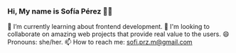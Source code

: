 ### Hi, My name is Sofía Pérez 👋🏼



🌱 I’m currently learning about frontend development.
💯 I'm looking to collaborate on amazing web projects that provide real value to the users.
😄 Pronouns: she/her.
📫 How to reach me: sofi.prz.m@gmail.com
